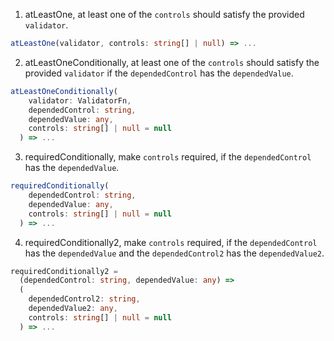 1. atLeastOne, at least one of the `controls` should satisfy the provided `validator`.

```typescript
atLeastOne(validator, controls: string[] | null) => ...
```

2. atLeastOneConditionally, at least one of the `controls` should satisfy the provided `validator` if the `dependedControl` has the `dependedValue`.

```typescript
atLeastOneConditionally(
    validator: ValidatorFn,
    dependedControl: string,
    dependedValue: any,
    controls: string[] | null = null
  ) => ...
```

3. requiredConditionally, make `controls` required, if the `dependedControl` has the `dependedValue`.

```typescript
requiredConditionally(
    dependedControl: string,
    dependedValue: any,
    controls: string[] | null = null
  ) => ...
```

4. requiredConditionally2, make `controls` required, if the `dependedControl` has the `dependedValue` and the `dependedControl2` has the `dependedValue2`.

```typescript
requiredConditionally2 =
  (dependedControl: string, dependedValue: any) =>
  (
    dependedControl2: string,
    dependedValue2: any,
    controls: string[] | null = null
  ) => ...
```
